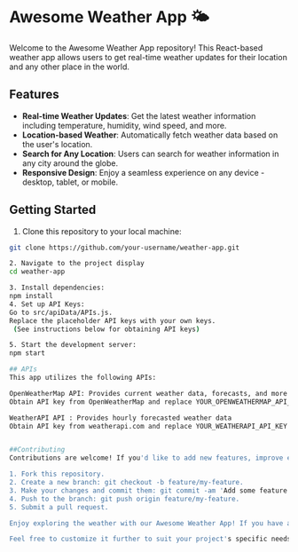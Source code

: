 # Awesome Weather App 🌤️

Welcome to the Awesome Weather App repository! This React-based weather app allows users to get real-time weather updates for their location and any other place in the world.

## Features

- **Real-time Weather Updates**: Get the latest weather information including temperature, humidity, wind speed, and more.
- **Location-based Weather**: Automatically fetch weather data based on the user's location.
- **Search for Any Location**: Users can search for weather information in any city around the globe.
- **Responsive Design**: Enjoy a seamless experience on any device - desktop, tablet, or mobile.

## Getting Started

1. Clone this repository to your local machine:

```bash
git clone https://github.com/your-username/weather-app.git

2. Navigate to the project display
cd weather-app

3. Install dependencies:
npm install
4. Set up API Keys:
Go to src/apiData/APIs.js.
Replace the placeholder API keys with your own keys. 
 (See instructions below for obtaining API keys)

5. Start the development server:
npm start

## APIs
This app utilizes the following APIs:

OpenWeatherMap API: Provides current weather data, forecasts, and more.
Obtain API key from OpenWeatherMap and replace YOUR_OPENWEATHERMAP_API_KEY in src/apiData/APIs.js.

WeatherAPI API : Provides hourly forecasted weather data
Obtain API key from weatherapi.com and replace YOUR_WEATHERAPI_API_KEY in src/apiData/APIs.js.


##Contributing
Contributions are welcome! If you'd like to add new features, improve existing ones, or fix bugs, feel free to fork this repository and submit a pull request.

1. Fork this repository.
2. Create a new branch: git checkout -b feature/my-feature.
3. Make your changes and commit them: git commit -am 'Add some feature'.
4. Push to the branch: git push origin feature/my-feature.
5. Submit a pull request.

Enjoy exploring the weather with our Awesome Weather App! If you have any questions or suggestions, feel free to open an issue.

Feel free to customize it further to suit your project's specific needs or style preferences!